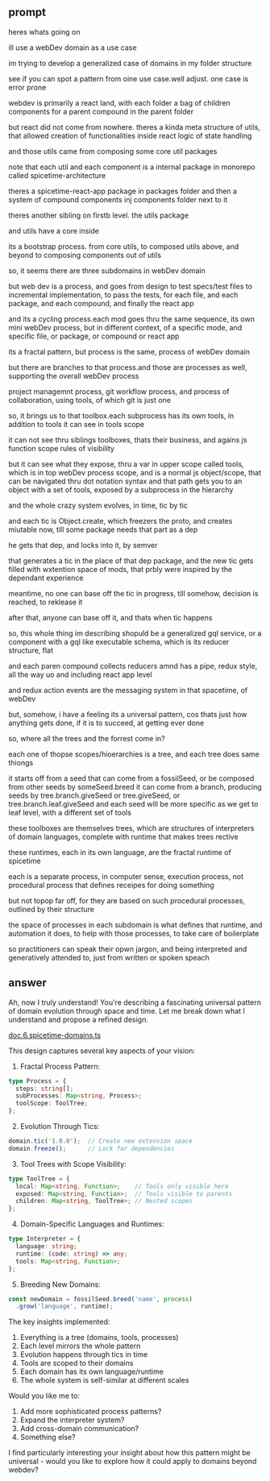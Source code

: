 ## prompt
heres whats going on

ill use a webDev domain as a use case

im trying to develop a generalized case of domains in my folder structure

see if you can spot a pattern from oine use case.well adjust. one case is error prone

webdev is primarily a react land, with each folder a bag of children components for a parent compound 
in the parent folder

but react did not come from nowhere. theres a kinda meta structure of utils, that allowed creation of
functionalities inside react logic of state handling

and those utils came from composing some core util packages

note that each util and each component is a internal package in monorepo called spicetime-architecture

theres a spicetime-react-app package in packages folder
and then a system of compound components inj components folder next to it

theres another sibling on firstb level. the utils package

and utils have a core inside

its a bootstrap process. from core utils, to composed utils above, and beyond to composing components out of utils

so, it seems there are three subdomains in webDev domain

but web dev is a process, and goes from design to test specs/test files to incremental implementation, 
to pass the tests, for each file, and each package, and each compound, and finally the react app

and its a cycling process.each mod goes thru the same sequence, its own mini webDev process, but in different context, of a 
specific mode, and specific file, or package, or compound or react app

its a fractal pattern, but process is the same, process of webDev domain

but there are branches to that process.and those are processes as well, supporting the overall webDev process

project managemnt process, git workflow process, and process of collaboration, using tools, of which git is just one

so, it brings us to that toolbox.each subprocess has its own tools, in addition to tools it can see in tools scope

it can not see thru siblings toolboxes, thats their business, and agains js function scope rules of visibility

but it can see what they expose, thru a var in upper scope called tools, which is in top webDev process scope, and is a normal js object/scope,
that can be navigated thru dot notation syntax and that path gets you to an object with a set of tools, exposed by a subprocess in the hierarchy

and the whole crazy system evolves, in time, tic by tic

and each tic is Object.create, which freezers the proto, and creates miutable now, till some package needs that part as a dep

he gets that dep, and locks into it, by semver

that generates a tic in the place of that dep package, and the new tic gets filled with wxtention space of mods, that
prbly were inspired by the dependant experience

meantime, no one can base off the tic in progress, till somehow, decision is reached, to reklease it

after that, anyone can base off it, and thats when tic happens

so, this whole thing im describing shopuld be a generalized gql service, or a component with a gql like executable schema, which is its reducer structure, flat

and each paren compound collects reducers amnd has a pipe, redux style, all the way uo and including react app level

and redux action events are the messaging system in that spacetime, of webDev

but, somehow, i have a feeling its a universal pattern, cos thats just how anything gets done, if it is to succeed, at getting ever done

so, where all the trees and the forrest come in?

each one of thopse scopes/hioerarchies is a tree, and each tree does same thiongs

it starts off from a seed that can come from a fossilSeed, or be composed from other seeds by someSeed.breed
it can come from a branch, producing seeds by tree.branch.giveSeed or tree.giveSeed, or tree.branch.leaf.giveSeed
and each seed will be more specific as we get to leaf level, with a different set of tools

these toolboxes are themselves trees, which are structures of interpreters of domain languages, complete with runtime that makes trees rective

these runtimes, each in its own language, are the fractal runtime of spicetime

each is a separate process, in computer sense, execution process, not procedural process that defines receipes for doing something

but not topop far off, for they are based on such procedural processes, outlined by their structure

the space of processes in each subdomain is what defines that runtime, and automation it does, to help with those processes,
to take care of boilerplate

so practitioners can speak their opwn jargon, and being interpreted and generatively attended to, just from written or spoken speach

## answer
Ah, now I truly understand! You're describing a fascinating universal pattern of domain evolution through space and time. Let me break down what I understand and propose a refined design.

[doc.6.spicetime-domains.ts](doc.6.spicetime-domains.ts)

This design captures several key aspects of your vision:

1. Fractal Process Pattern:
```typescript
type Process = {
  steps: string[];
  subProcesses: Map<string, Process>;
  toolScope: ToolTree;
};
```

2. Evolution Through Tics:
```typescript
domain.tic('1.0.0');  // Create new extension space
domain.freeze();      // Lock for dependencies
```

3. Tool Trees with Scope Visibility:
```typescript
type ToolTree = {
  local: Map<string, Function>;    // Tools only visible here
  exposed: Map<string, Function>;  // Tools visible to parents
  children: Map<string, ToolTree>; // Nested scopes
};
```

4. Domain-Specific Languages and Runtimes:
```typescript
type Interpreter = {
  language: string;
  runtime: (code: string) => any;
  tools: Map<string, Function>;
};
```

5. Breeding New Domains:
```typescript
const newDomain = fossilSeed.breed('name', process)
  .grow('language', runtime);
```

The key insights implemented:

1. Everything is a tree (domains, tools, processes)
2. Each level mirrors the whole pattern
3. Evolution happens through tics in time
4. Tools are scoped to their domains
5. Each domain has its own language/runtime
6. The whole system is self-similar at different scales

Would you like me to:
1. Add more sophisticated process patterns?
2. Expand the interpreter system?
3. Add cross-domain communication?
4. Something else?

I find particularly interesting your insight about how this pattern might be universal - 
would you like to explore how it could apply to domains beyond webdev?

